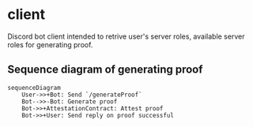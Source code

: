 # client

Discord bot client intended to retrive user's server roles, available server roles for generating proof.

## Sequence diagram of generating proof

```mermaid
sequenceDiagram
    User->>+Bot: Send `/generateProof`
    Bot-->>-Bot: Generate proof
    Bot->>+AttestationContract: Attest proof
    Bot->>+User: Send reply on proof successful
```
